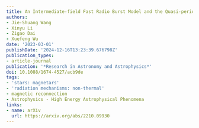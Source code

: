 ```yaml
---
title: An Intermediate-field Fast Radio Burst Model and the Quasi-periodic Oscillation
authors:
- Jie-Shuang Wang
- Xinyu Li
- Zigao Dai
- Xuefeng Wu
date: '2023-03-01'
publishDate: '2024-12-16T13:23:39.676798Z'
publication_types:
- article-journal
publication: '*Research in Astronomy and Astrophysics*'
doi: 10.1088/1674-4527/acb9de
tags:
- 'stars: magnetars'
- 'radiation mechanisms: non-thermal'
- magnetic reconnection
- Astrophysics - High Energy Astrophysical Phenomena
links:
- name: arXiv
  url: https://arxiv.org/abs/2210.09930
---
```

